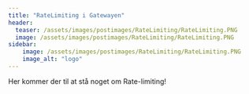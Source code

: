 ```yaml
---
title: "RateLimiting i Gatewayen"
header:
  teaser: /assets/images/postimages/RateLimiting/RateLimiting.PNG
  image: /assets/images/postimages/RateLimiting/RateLimiting.PNG
sidebar:
    image: /assets/images/postimages/RateLimiting/RateLimiting.PNG
    image_alt: "logo"
---
```

<p style="text-align: justify; hyphens: auto;">
Her kommer der til at stå noget om Rate-limiting!
</p>